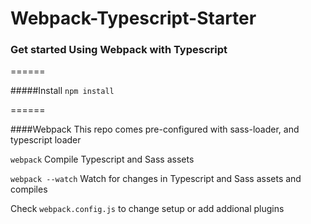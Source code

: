 # Webpack-Typescript-Starter
### Get started Using Webpack with Typescript
======

#####Install
`npm install`

======

####Webpack
This repo comes pre-configured with sass-loader, and typescript loader

`webpack` Compile Typescript and Sass assets

`webpack --watch` Watch for changes in Typescript and Sass assets and compiles

Check `webpack.config.js` to change setup or add addional plugins

